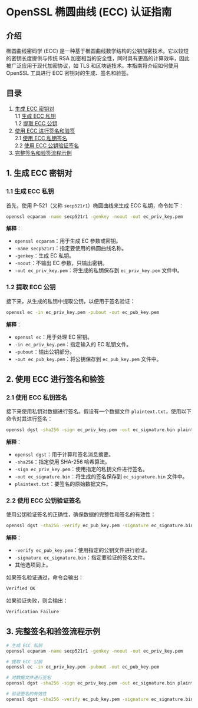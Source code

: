 # OpenSSL 椭圆曲线 (ECC) 认证指南

## 介绍

椭圆曲线密码学 (ECC) 是一种基于椭圆曲线数学结构的公钥加密技术。它以较短的密钥长度提供与传统 RSA 加密相当的安全性，同时具有更高的计算效率，因此被广泛应用于现代加密协议，如 TLS 和区块链技术。本指南将介绍如何使用 OpenSSL 工具进行 ECC 密钥对的生成、签名和验签。

## 目录

1. [生成 ECC 密钥对](#1-生成-ecc-密钥对)  
   1.1 [生成 ECC 私钥](#11-生成-ecc-私钥)  
   1.2 [提取 ECC 公钥](#12-提取-ecc-公钥)  
2. [使用 ECC 进行签名和验签](#2-使用-ecc-进行签名和验签)  
   2.1 [使用 ECC 私钥签名](#21-使用-ecc-私钥签名)  
   2.2 [使用 ECC 公钥验证签名](#22-使用-ecc-公钥验证签名)  
3. [完整签名和验签流程示例](#3-完整签名和验签流程示例)  

## 1. 生成 ECC 密钥对

### 1.1 生成 ECC 私钥
首先，使用 P-521（又称 `secp521r1`）椭圆曲线来生成 ECC 私钥，命令如下：

```sh
openssl ecparam -name secp521r1 -genkey -noout -out ec_priv_key.pem
```

**解释**：
- `openssl ecparam`：用于生成 EC 参数或密钥。
- `-name secp521r1`：指定要使用的椭圆曲线名称。
- `-genkey`：生成 EC 私钥。
- `-noout`：不输出 EC 参数，只输出密钥。
- `-out ec_priv_key.pem`：将生成的私钥保存到 `ec_priv_key.pem` 文件中。

### 1.2 提取 ECC 公钥
接下来，从生成的私钥中提取公钥，以便用于签名验证：

```sh
openssl ec -in ec_priv_key.pem -pubout -out ec_pub_key.pem
```

**解释**：
- `openssl ec`：用于处理 EC 密钥。
- `-in ec_priv_key.pem`：指定输入的 EC 私钥文件。
- `-pubout`：输出公钥部分。
- `-out ec_pub_key.pem`：将公钥保存到 `ec_pub_key.pem` 文件中。

## 2. 使用 ECC 进行签名和验签

### 2.1 使用 ECC 私钥签名
接下来使用私钥对数据进行签名。假设有一个数据文件 `plaintext.txt`，使用以下命令对其进行签名：

```sh
openssl dgst -sha256 -sign ec_priv_key.pem -out ec_signature.bin plaintext.txt
```

**解释**：
- `openssl dgst`：用于计算和签名消息摘要。
- `-sha256`：指定使用 SHA-256 哈希算法。
- `-sign ec_priv_key.pem`：使用指定的私钥文件进行签名。
- `-out ec_signature.bin`：将生成的签名保存到 `ec_signature.bin` 文件中。
- `plaintext.txt`：要签名的原始数据文件。

### 2.2 使用 ECC 公钥验证签名
使用公钥验证签名的正确性，确保数据的完整性和签名的有效性：

```sh
openssl dgst -sha256 -verify ec_pub_key.pem -signature ec_signature.bin plaintext.txt
```

**解释**：
- `-verify ec_pub_key.pem`：使用指定的公钥文件进行验证。
- `-signature ec_signature.bin`：指定要验证的签名文件。
- 其他选项同上。

如果签名验证通过，命令会输出：

```sh
Verified OK
```

如果验证失败，则会输出：

```sh
Verification Failure
```

## 3. 完整签名和验签流程示例

```sh
# 生成 ECC 私钥
openssl ecparam -name secp521r1 -genkey -noout -out ec_priv_key.pem

# 提取 ECC 公钥
openssl ec -in ec_priv_key.pem -pubout -out ec_pub_key.pem

# 对数据文件进行签名
openssl dgst -sha256 -sign ec_priv_key.pem -out ec_signature.bin plaintext.txt

# 验证签名的有效性
openssl dgst -sha256 -verify ec_pub_key.pem -signature ec_signature.bin plaintext.txt
```

